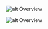 ![alt Overview](https://github.com/andreofner/pyGPC/blob/master/figures/overviewGPC.png)


![alt Overview](https://github.com/andreofner/pyGPC/blob/master/figures/dynGPC.png)
